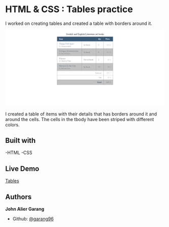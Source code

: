 # HTML & CSS : Tables practice

I worked on creating tables and created a table with borders around it.

![screenshot](./images/screencapture-127-0-0-1-5500-index-html-2021-02-12-01_44_59.png)

I created a table of items with their details that has borders around it and around the cells. The cells in the tbody have been striped with different colors.

## Built with

-HTML
-CSS

## Live Demo

[Tables](https://garang96.github.io/tables/)

## Authors

**John Alier Garang**

- Github: [@garang96](https://github.com/garang96)

